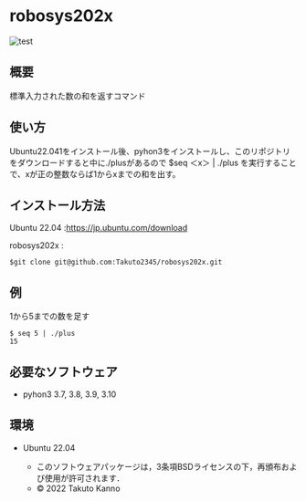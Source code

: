 
# robosys202x
![test](https://github.com/Takuto2345/robosys202x/actions/workflows/test.yml/badge.svg)

## 概要
標準入力された数の和を返すコマンド



## 使い方
Ubuntu22.041をインストール後、pyhon3をインストールし、このリポジトリをダウンロードすると中に./plusがあるので
$seq ＜x＞ | ./plus 
を実行することで、xが正の整数ならば1からxまでの和を出す。

## インストール方法
Ubuntu 22.04 :https://jp.ubuntu.com/download 

robosys202x :
```
$git clone git@github.com:Takuto2345/robosys202x.git
```

## 例

1から5までの数を足す

```
$ seq 5 | ./plus
15
```
## 必要なソフトウェア
* pyhon3  3.7, 3.8, 3.9, 3.10

## 環境
* Ubuntu 22.04





  * このソフトウェアパッケージは，3条項BSDライセンスの下，再頒布および使用が許可されます．
  * © 2022 Takuto Kanno
